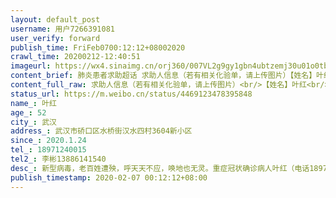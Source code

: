 ```yaml
---
layout: default_post
username: 用户7266391081
user_verify: forward
publish_time: FriFeb0700:12:12+08002020
crawl_time: 20200212-12:40:51
imageurl: https://wx4.sinaimg.cn/orj360/007VL2g9gy1gbn4ubtzemj30u01o0tb4.jpg,https://wx3.sinaimg.cn/orj360/007VL2g9gy1gbn4ucbogvj30u01o0779.jpg,https://wx4.sinaimg.cn/orj360/007VL2g9gy1gbn4ud0lx3j30u01o0763.jpg,https://wx4.sinaimg.cn/orj360/007VL2g9gy1gbn4udh4boj30u01o0taw.jpg,https://wx1.sinaimg.cn/orj360/007VL2g9gy1gbn4uej68cj30u0140abo.jpg,https://wx2.sinaimg.cn/orj360/007VL2g9gy1gbn4uev56tj30u0140ac1.jpg
content_brief: 肺炎患者求助超话 求助人信息（若有相关化验单，请上传图片）【姓名】叶红【年龄】52【所在城市】武汉【所在小区、社区】武汉市硚口区水桥街汉水四村3604新小区【患病时间】2020.1.24【联系方式】18971240015【其他紧急联系人】李彬：13886141540【病情描述】新型病毒，老百姓遭殃，呼天 ...全文
content_full_raw: 求助人信息（若有相关化验单，请上传图片）<br/>【姓名】叶红<br/>【年龄】52<br/>【所在城市】武汉<br/>【所在小区、社区】武汉市硚口区水桥街汉<br/>水四村3604新小区<br/>【患病时间】2020.1.24<br/>【联系方式】18971240015<br/>【其他紧急联系人】李彬：13886141540<br/>【病情描述】新型病毒，老百姓遭殃，呼天天不应，唤地也无<br/>灵。<br/>重症冠状确诊病人叶红（电话：1897124001<br/>5），女，52岁，家住武汉市硚口区汉水桥街汉<br/>水四村3604新小区7栋2单元1301室。病人叶红<br/>于2020.1.24号发现有些低烧，咳嗽，马上去中<br/>山医院ct检查结果是肺部双肺感染，由于核酸检<br/>测试剂紧缺不能确诊，每天只能家属送到中山医<br/>院打针消炎，同时也上报社区要求住院治疗，答<br/>复是没有确诊只能自己在家里隔离。随着病人的<br/>病情加重，2月2号终于也盼到了中山医院可以<br/>进行核酸检测，核酸检测后结果是双阳性，再次<br/>肺部ct检查已经出现了严重的毛玻璃状，拿到冠<br/>状确诊结果后马上又找到汉水四村社区要求赶快<br/>上报住院抢救。社区马上上报了汉水桥街道和研<br/>口区政府，得到的答复是没有床位要等待，这可<br/>以是人命关天的大事，怎么能说没有床位就不管<br/>不问，没有办法我们就天天打市长专线电话，打<br/>研口区政府，打区疾控办，也多次打经视直播，<br/>在人民日报微信登记，结果是皮球踢来踢去最后<br/>还是踢回到了社区，社区也没有办法说他们只有<br/>上报的权利，没有分配床位的权利。<br/>病人叶红，现在呼吸困难，不能行走浑身难受，<br/>正在忍受着病魔的折磨，同时还要忍受政府调控<br/>无能，不能及时去住院抢救，只能绝望等死，忍<br/>受身心的折磨和摧残，难道老百姓的命就这么不<br/>值钱吗？<br/>苍天啊，这是什么世道。现在电视上天天在播病<br/>人如何如何得到治疗，确诊患者一定要安排住院治疗。但现实却是残酷的，很多重症患者根本都<br/>不能及时住院和抢救，而且是求告无门。<br/>今特恳求网友们帮忙转发求扩散，让病人叶红早<br/>日得到抢救和治疗，救人一命胜造七级浮屠。谢<br/>谢大家！感谢大家！<br/>病人老公李彬：13886141540<br/>2020.2.6下午3点50分<adata-url="http://t.cn/R2WxQOQ"href="http://weibo.com/p/1001018008642010000000000"data-hide=""><spanclass='url-icon'><imgstyle='width:1rem;height:1rem'src='https://h5.sinaimg.cn/upload/2015/09/25/3/timeline_card_small_location_default.png'></span><spanclass="surl-text">武汉</span></a>
status_url: https://m.weibo.cn/status/4469123478395848
name_: 叶红
age_: 52
city_: 武汉
address_: 武汉市硚口区水桥街汉水四村3604新小区
since_: 2020.1.24
tel_: 18971240015
tel2_: 李彬13886141540
desc_: 新型病毒，老百姓遭殃，呼天天不应，唤地也无灵。重症冠状确诊病人叶红（电话18971240015），女，52岁，家住武汉市硚口区汉水桥街汉水四村3604新小区7栋2单元1301室。病人叶红于2020.1.24号发现有些低烧，咳嗽，马上去中山医院ct检查结果是肺部双肺感染，由于核酸检测试剂紧缺不能确诊，每天只能家属送到中山医院打针消炎，同时也上报社区要求住院治疗，答复是没有确诊只能自己在家里隔离。随着病人的病情加重，2月2号终于也盼到了中山医院可以进行核酸检测，核酸检测后结果是双阳性，再次肺部ct检查已经出现了严重的毛玻璃状，拿到冠状确诊结果后马上又找到汉水四村社区要求赶快上报住院抢救。社区马上上报了汉水桥街道和研口区政府，得到的答复是没有床位要等待，这可以是人命关天的大事，怎么能说没有床位就不管不问，没有办法我们就天天打市长专线电话，打研口区政府，打区疾控办，也多次打经视直播，在人民日报微信登记，结果是皮球踢来踢去最后还是踢回到了社区，社区也没有办法说他们只有上报的权利，没有分配床位的权利。病人叶红，现在呼吸困难，不能行走浑身难受，正在忍受着病魔的折磨，同时还要忍受政府调控无能，不能及时去住院抢救，只能绝望等死，忍受身心的折磨和摧残，难道老百姓的命就这么不值钱吗？苍天啊，这是什么世道。现在电视上天天在播病人如何如何得到治疗，确诊患者一定要安排住院治疗。但现实却是残酷的，很多重症患者根本都不能及时住院和抢救，而且是求告无门。今特恳求网友们帮忙转发求扩散，让病人叶红早日得到抢救和治疗，救人一命胜造七级浮屠。谢谢大家！感谢大家！病人老公李彬138861415402020.2.6下午3点50分<adata-url="http//t.cn/R2WxQOQ"href="http//weibo.com/p/1001018008642010000000000"data-hide=""><spanclass='url-icon'><imgstyle='width1rem;height1rem'src='https//h5.sinaimg.cn/upload/2015/09/25/3/timeline_card_small_location_default.png'></span><spanclass="surl-text">武汉</span></a>
publish_timestamp: 2020-02-07 00:12:12+08:00
---
```

